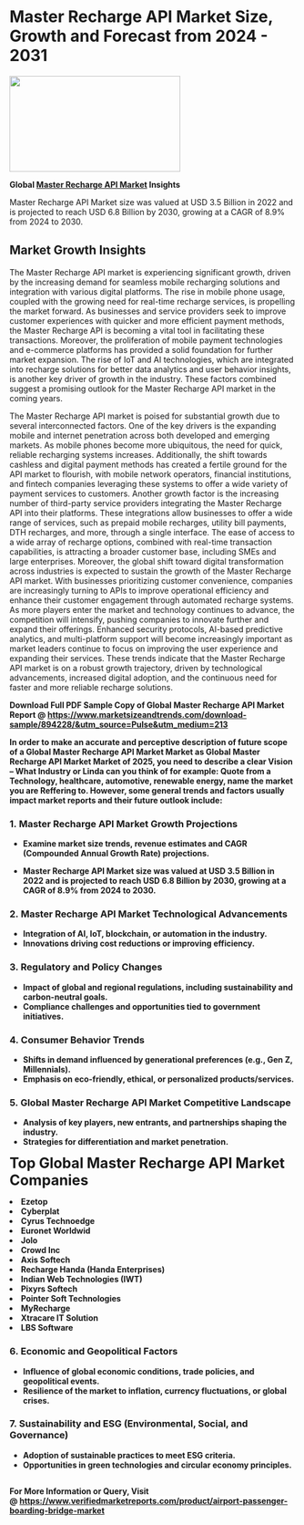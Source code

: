 <H1>Master Recharge API Market Size, Growth and Forecast from 2024 - 2031</H1><img class="aligncenter size-medium wp-image-584254" src="https://thirdeyenews.in/wp-content/uploads/2024/09/Global-Market-Research-300x168.jpeg" alt="" width="300" height="168" /><p><strong>Global&nbsp;<a href="https://www.marketsizeandtrends.com/download-sample/894228/&amp;utm_source=Pulse&amp;utm_medium=213">Master Recharge API Market</a> Insights</strong></p><p>Master Recharge API Market size was valued at USD 3.5 Billion in 2022 and is projected to reach USD 6.8 Billion by 2030, growing at a CAGR of 8.9% from 2024 to 2030.</p><p><h2>Market Growth Insights</h2> <p>The Master Recharge API market is experiencing significant growth, driven by the increasing demand for seamless mobile recharging solutions and integration with various digital platforms. The rise in mobile phone usage, coupled with the growing need for real-time recharge services, is propelling the market forward. As businesses and service providers seek to improve customer experiences with quicker and more efficient payment methods, the Master Recharge API is becoming a vital tool in facilitating these transactions. Moreover, the proliferation of mobile payment technologies and e-commerce platforms has provided a solid foundation for further market expansion. The rise of IoT and AI technologies, which are integrated into recharge solutions for better data analytics and user behavior insights, is another key driver of growth in the industry. These factors combined suggest a promising outlook for the Master Recharge API market in the coming years.</p> <p><strong></strong></p> <p>The Master Recharge API market is poised for substantial growth due to several interconnected factors. One of the key drivers is the expanding mobile and internet penetration across both developed and emerging markets. As mobile phones become more ubiquitous, the need for quick, reliable recharging systems increases. Additionally, the shift towards cashless and digital payment methods has created a fertile ground for the API market to flourish, with mobile network operators, financial institutions, and fintech companies leveraging these systems to offer a wide variety of payment services to customers. Another growth factor is the increasing number of third-party service providers integrating the Master Recharge API into their platforms. These integrations allow businesses to offer a wide range of services, such as prepaid mobile recharges, utility bill payments, DTH recharges, and more, through a single interface. The ease of access to a wide array of recharge options, combined with real-time transaction capabilities, is attracting a broader customer base, including SMEs and large enterprises. Moreover, the global shift toward digital transformation across industries is expected to sustain the growth of the Master Recharge API market. With businesses prioritizing customer convenience, companies are increasingly turning to APIs to improve operational efficiency and enhance their customer engagement through automated recharge systems. As more players enter the market and technology continues to advance, the competition will intensify, pushing companies to innovate further and expand their offerings. Enhanced security protocols, AI-based predictive analytics, and multi-platform support will become increasingly important as market leaders continue to focus on improving the user experience and expanding their services. These trends indicate that the Master Recharge API market is on a robust growth trajectory, driven by technological advancements, increased digital adoption, and the continuous need for faster and more reliable recharge solutions.</p> <p><strong></p><p><span class=""><strong>Download Full PDF Sample Copy of Global Master Recharge API Market Report</strong> @ <a href="https://www.marketsizeandtrends.com/download-sample/894228/&amp;utm_source=Pulse&amp;utm_medium=213" target="_blank">https://www.marketsizeandtrends.com/download-sample/894228/&amp;utm_source=Pulse&amp;utm_medium=213</a></span></p><p>In order to make an accurate and perceptive description of future scope of a Global&nbsp;Master Recharge API Market Market as Global&nbsp;Master Recharge API Market Market of 2025, you need to describe a clear Vision &ndash; What Industry or Linda can you think of for example: Quote from a Technology, healthcare, automotive, renewable energy, name the market you are Reffering to. However, some general trends and factors usually impact market reports and their future outlook include:</p><h3>1.&nbsp;<strong>Master Recharge API Market Growth Projections</strong></h3><ul><li>Examine market size trends, revenue estimates and CAGR (Compounded Annual Growth Rate) projections.</li><li><p>Master Recharge API Market size was valued at USD 3.5 Billion in 2022 and is projected to reach USD 6.8 Billion by 2030, growing at a CAGR of 8.9% from 2024 to 2030.</p></li></ul><h3>2.&nbsp;<strong>Master Recharge API Market Technological Advancements</strong></h3><ul><li>Integration of AI, IoT, blockchain, or automation in the industry.</li><li>Innovations driving cost reductions or improving efficiency.</li></ul><h3>3.&nbsp;<strong>Regulatory and Policy Changes</strong></h3><ul><li>Impact of global and regional regulations, including sustainability and carbon-neutral goals.</li><li>Compliance challenges and opportunities tied to government initiatives.</li></ul><h3>4.&nbsp;<strong>Consumer Behavior Trends</strong></h3><ul><li>Shifts in demand influenced by generational preferences (e.g., Gen Z, Millennials).</li><li>Emphasis on eco-friendly, ethical, or personalized products/services.</li></ul><h3>5.&nbsp;<strong>Global Master Recharge API Market Competitive Landscape</strong></h3><ul><li>Analysis of key players, new entrants, and partnerships shaping the industry.</li><li>Strategies for differentiation and market penetration.</li></ul><p data-pm-slice="1 1 []"><span style="color: inherit; font-family: inherit; font-size: 25px;">Top Global Master Recharge API Market Companies</span></p><div class="" data-test-id=""><p><li>Ezetop</li><li> Cyberplat</li><li> Cyrus Technoedge</li><li> Euronet Worldwid</li><li> Jolo</li><li> Crowd Inc</li><li> Axis Softech</li><li> Recharge Handa (Handa Enterprises)</li><li> Indian Web Technologies (IWT)</li><li> Pixyrs Softech</li><li> Pointer Soft Technologies</li><li> MyRecharge</li><li> Xtracare IT Solution</li><li> LBS Software</li></p></div><h3>6.&nbsp;<strong>Economic and Geopolitical Factors</strong></h3><ul><li>Influence of global economic conditions, trade policies, and geopolitical events.</li><li>Resilience of the market to inflation, currency fluctuations, or global crises.</li></ul><h3>7.&nbsp;<strong>Sustainability and ESG (Environmental, Social, and Governance)</strong></h3><ul><li>Adoption of sustainable practices to meet ESG criteria.</li><li>Opportunities in green technologies and circular economy principles.</li></ul><h2><strong style="font-size: 14px;">For More Information or Query, Visit @&nbsp;</strong><a style="background-color: #ffffff; font-size: 14px;" href="https://www.marketsizeandtrends.com/report/master-recharge-api-market-/" target="_blank">https://www.verifiedmarketreports.com/product/airport-passenger-boarding-bridge-market</a></h2>
